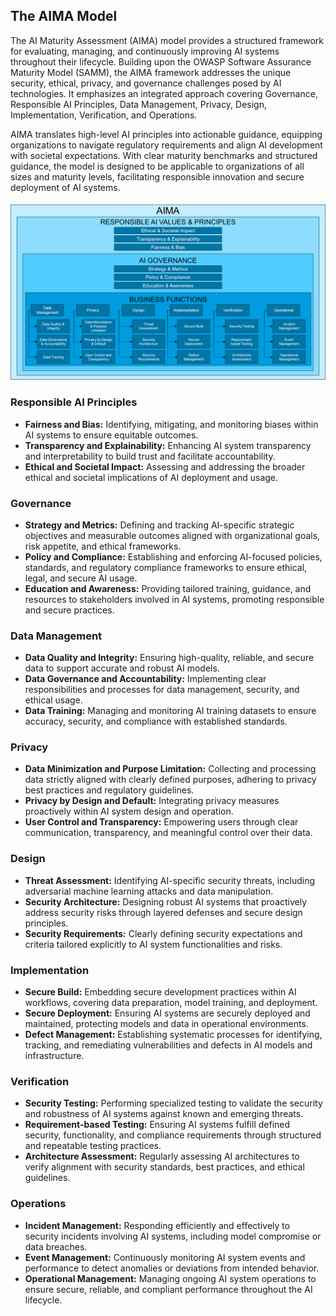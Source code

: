 ## The AIMA Model

The AI Maturity Assessment (AIMA) model provides a structured framework for evaluating, managing, and continuously improving AI systems throughout their lifecycle. Building upon the OWASP Software Assurance Maturity Model (SAMM), the AIMA framework addresses the unique security, ethical, privacy, and governance challenges posed by AI technologies. It emphasizes an integrated approach covering Governance, Responsible AI Principles, Data Management, Privacy, Design, Implementation, Verification, and Operations.

AIMA translates high-level AI principles into actionable guidance, equipping organizations to navigate regulatory requirements and align AI development with societal expectations. With clear maturity benchmarks and structured guidance, the model is designed to be applicable to organizations of all sizes and maturity levels, facilitating responsible innovation and secure deployment of AI systems.

![AIMA model diagram](./AIMA_model.png)


### Responsible AI Principles

- **Fairness and Bias:** Identifying, mitigating, and monitoring biases within AI systems to ensure equitable outcomes.
- **Transparency and Explainability:** Enhancing AI system transparency and interpretability to build trust and facilitate accountability.
- **Ethical and Societal Impact:** Assessing and addressing the broader ethical and societal implications of AI deployment and usage.

### Governance

- **Strategy and Metrics:** Defining and tracking AI-specific strategic objectives and measurable outcomes aligned with organizational goals, risk appetite, and ethical frameworks.
- **Policy and Compliance:** Establishing and enforcing AI-focused policies, standards, and regulatory compliance frameworks to ensure ethical, legal, and secure AI usage.
- **Education and Awareness:** Providing tailored training, guidance, and resources to stakeholders involved in AI systems, promoting responsible and secure practices.

### Data Management

- **Data Quality and Integrity:** Ensuring high-quality, reliable, and secure data to support accurate and robust AI models.
- **Data Governance and Accountability:** Implementing clear responsibilities and processes for data management, security, and ethical usage.
- **Data Training:** Managing and monitoring AI training datasets to ensure accuracy, security, and compliance with established standards.

### Privacy

- **Data Minimization and Purpose Limitation:** Collecting and processing data strictly aligned with clearly defined purposes, adhering to privacy best practices and regulatory guidelines.
- **Privacy by Design and Default:** Integrating privacy measures proactively within AI system design and operation.
- **User Control and Transparency:** Empowering users through clear communication, transparency, and meaningful control over their data.

### Design

- **Threat Assessment:** Identifying AI-specific security threats, including adversarial machine learning attacks and data manipulation.
- **Security Architecture:** Designing robust AI systems that proactively address security risks through layered defenses and secure design principles.
- **Security Requirements:** Clearly defining security expectations and criteria tailored explicitly to AI system functionalities and risks.

### Implementation

- **Secure Build:** Embedding secure development practices within AI workflows, covering data preparation, model training, and deployment.
- **Secure Deployment:** Ensuring AI systems are securely deployed and maintained, protecting models and data in operational environments.
- **Defect Management:** Establishing systematic processes for identifying, tracking, and remediating vulnerabilities and defects in AI models and infrastructure.

### Verification

- **Security Testing:** Performing specialized testing to validate the security and robustness of AI systems against known and emerging threats.
- **Requirement-based Testing:** Ensuring AI systems fulfill defined security, functionality, and compliance requirements through structured and repeatable testing practices.
- **Architecture Assessment:** Regularly assessing AI architectures to verify alignment with security standards, best practices, and ethical guidelines.

### Operations

- **Incident Management:** Responding efficiently and effectively to security incidents involving AI systems, including model compromise or data breaches.
- **Event Management:** Continuously monitoring AI system events and performance to detect anomalies or deviations from intended behavior.
- **Operational Management:** Managing ongoing AI system operations to ensure secure, reliable, and compliant performance throughout the AI lifecycle.


